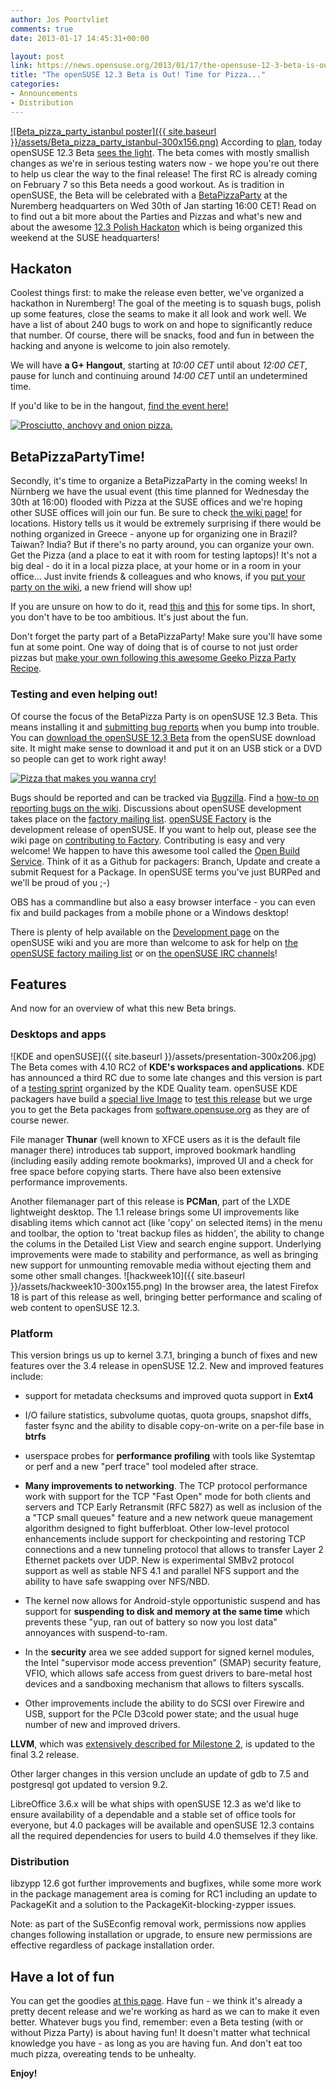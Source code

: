```yaml
---
author: Jos Poortvliet
comments: true
date: 2013-01-17 14:45:31+00:00

layout: post
link: https://news.opensuse.org/2013/01/17/the-opensuse-12-3-beta-is-out-time-for-pizza/
title: "The openSUSE 12.3 Beta is Out! Time for Pizza..."
categories:
- Announcements
- Distribution
---
```

[![Beta_pizza_party_istanbul poster]({{ site.baseurl }}/assets/Beta_pizza_party_istanbul-300x156.png)](https://en.opensuse.org/File:Beta_pizza_party_istanbul.jpg)
According to [plan](http://en.opensuse.org/openSUSE:Roadmap), today openSUSE 12.3 Beta [sees the light](http://software.opensuse.org/developer). The beta comes with mostly smallish changes as we're in serious testing waters now - we hope you're out there to help us clear the way to the final release! The first RC is already coming on February 7 so this Beta needs a good workout. As is tradition in openSUSE, the Beta will be celebrated with a [BetaPizzaParty](https://en.opensuse.org/openSUSE:BetaPizzaParty) at the Nuremberg headquarters on Wed 30th of Jan starting 16:00 CET! Read on to find out a bit more about the Parties and Pizzas and what's new and about the awesome [12.3 Polish Hackaton](https://en.opensuse.org/openSUSE:12.3_polish_hackathon) which is being organized this weekend at the SUSE headquarters!<!-- more -->



## Hackaton


Coolest things first: to make the release even better, we've organized a hackathon in Nuremberg! The goal of the meeting is to squash bugs, polish up some features, close the seams to make it all look and work well. We have a list of about 240 bugs to work on and hope to significantly reduce that number. Of course, there will be snacks, food and fun in between the hacking and anyone is welcome to join also remotely.

We will have **a G+ Hangout**, starting at _10:00 CET_ until about _12:00 CET_, pause for lunch and continuing around _14:00 CET_ until an undetermined time.

If you'd like to be in the hangout, [find the event here!](https://plus.google.com/117513339231148517979/posts/8nQ6sd1wLyN)

[![Prosciutto, anchovy and onion pizza.](http://farm1.static.flickr.com/248/459381964_4d7141d15f_m.jpg)](http://www.flickr.com/photos/giovannijl-s_photohut/459381964/)


## BetaPizzaPartyTime!


Secondly, it's time to organize a BetaPizzaParty in the coming weeks! In Nürnberg we have the usual event (this time planned for Wednesday the 30th at 16:00) flooded with Pizza at the SUSE offices and we're hoping other SUSE offices will join our fun. Be sure to check [the wiki page!](http://en.opensuse.org/openSUSE:BetaPizzaParty) for locations. History tells us it would be extremely surprising if there would be nothing organized in Greece - anyone up for organizing one in Brazil? Taiwan? India?  But if there's no party around, you can organize your own. Get the Pizza (and a place to eat it with room for testing laptops)! It's not a big deal - do it in a local pizza place, at your home or in a room in your office... Just invite friends & colleagues and who knows, if you [put your party on the wiki](http://en.opensuse.org/openSUSE:BetaPizzaParty), a new friend will show up!

If you are unsure on how to do it, read [this](http://en.opensuse.org/openSUSE:Launch_party_HOWTO) and [this](http://blog.jospoortvliet.com/2011/08/10-steps-to-building-local-community.html) for some tips. In short, you don't have to be too ambitious. It's just about the fun.

Don't forget the party part of a BetaPizzaParty! Make sure you'll have some fun at some point. One way of doing that is of course to not just order pizzas but [make your own following this awesome Geeko Pizza Party Recipe](https://news.opensuse.org/?p=11150).



### Testing and even helping out!


Of course the focus of the BetaPizza Party is on openSUSE 12.3 Beta. This means installing it and [submitting bug reports](http://en.opensuse.org/openSUSE:Submitting_bug_reports) when you bump into trouble. You can [download the openSUSE 12.3 Beta](http://software.opensuse.org/developer) from the openSUSE download site. It might make sense to download it and put it on an USB stick or a DVD so people can get to work right away!

[![Pizza that makes you wanna cry!](http://farm2.static.flickr.com/1227/597174047_3eb1429c8b_m.jpg)](http://www.flickr.com/photos/57231735@N00/597174047/)

Bugs should be reported and can be tracked via [Bugzilla](http://bugzilla.novell.com/). Find a [how-to on reporting bugs on the wiki](http://en.opensuse.org/openSUSE:Submitting_bug_reports).
Discussions about openSUSE development takes place on the [factory mailing list](http://lists.opensuse.org/opensuse-factory). [openSUSE Factory](http://en.opensuse.org/Portal:Factory) is the development release of openSUSE. If you want to help out, please see the wiki page on [contributing to Factory](http://en.opensuse.org/openSUSE:How_to_contribute_to_Factory). Contributing is easy and very welcome! We happen to have this awesome tool called the [Open Build Service](http://en.opensuse.org/Portal:Build_Service). Think of it as a Github for packagers: Branch, Update and create a submit Request for a Package. In openSUSE terms you've just BURPed and we'll be proud of you ;-)

OBS has a commandline but also a easy browser interface - you can even fix and build packages from a mobile phone or a Windows desktop!

There is plenty of help available on the [Development page](http://en.opensuse.org/Portal:Development) on the openSUSE wiki and you are more than welcome to ask for help on [the openSUSE factory mailing list](http://lists.opensuse.org/opensuse-factory) or on [the openSUSE IRC channels](http://en.opensuse.org/openSUSE:Communication_channels#Instant_chat_.28IRC.29)!



## Features


And now for an overview of what this new Beta brings.



### Desktops and apps


![KDE and openSUSE]({{ site.baseurl }}/assets/presentation-300x206.jpg)
The Beta comes with 4.10 RC2 of **KDE's workspaces and applications**. KDE has announced a third RC due to some late changes and this version is part of a [testing sprint](http://www.sharpley.org.uk/blog/kde-testing) organized by the KDE Quality team. openSUSE KDE packagers have build a [special live Image](
http://www.dennogumi.org/2013/01/test-the-upcoming-opensuse-12-3-and-kde-workspace-applications-and-platform-4-10-rc2) to [test this release](http://community.kde.org/Getinvolved/Quality/Beta/4.10/AreasToTest) but we urge you to get the Beta packages from [software.opensuse.org](http://software.opensuse.org/developer/en) as they are of course newer.

File manager **Thunar** (well known to XFCE users as it is the default file manager there) introduces tab support, improved bookmark handling (including easily adding remote bookmarks), improved UI and a check for free space before copying starts. There have also been extensive performance improvements.

Another filemanager part of this release is **PCMan**, part of the LXDE lightweight desktop. The 1.1 release brings some UI improvements like disabling items which cannot act (like 'copy' on selected items) in the menu and toolbar, the option to 'treat backup files as hidden', the ability to change the colums in the Detailed List View and search engine support. Underlying improvements were made to stability and performance, as well as bringing new support for unmounting removable media without ejecting them and some other small changes.
![hackweek10]({{ site.baseurl }}/assets/hackweek10-300x155.png)
In the browser area, the latest Firefox 18 is part of this release as well, bringing better performance and scaling of web content to openSUSE 12.3.


### Platform


This version brings us up to kernel 3.7.1, bringing a bunch of fixes and new features over the 3.4 release in openSUSE 12.2. New and improved features include:


  * support for metadata checksums and improved quota support in **Ext4**


  * I/O failure statistics, subvolume quotas, quota groups, snapshot diffs, faster fsync and the ability to disable copy-on-write on a per-file base in **btrfs**


  * userspace probes for **performance profiling** with tools like Systemtap or perf and a new "perf trace" tool modeled after strace.


  * **Many improvements to networking**. The TCP protocol performance work with support for the TCP "Fast Open" mode for both clients and servers and TCP Early Retransmit (RFC 5827) as well as inclusion of the a "TCP small queues" feature and a new network queue management algorithm designed to fight bufferbloat. Other low-level protocol enhancements include support for checkpointing and restoring TCP connections and a new tunneling protocol that allows to transfer Layer 2 Ethernet packets over UDP. New is experimental SMBv2 protocol support as well as stable NFS 4.1 and parallel NFS support and the ability to have safe swapping over NFS/NBD.


  * The kernel now allows for Android-style opportunistic suspend and has support for **suspending to disk and memory at the same time** which prevents these "yup, ran out of battery so now you lost data" annoyances with suspend-to-ram.


  * In the **security** area we see added support for signed kernel modules, the Intel "supervisor mode access prevention" (SMAP) security feature, VFIO, which allows safe access from guest drivers to bare-metal host devices and a sandboxing mechanism that allows to filters syscalls.


  * Other improvements include the ability to do SCSI over Firewire and USB, support for the PCIe D3cold power state; and the usual huge number of new and improved drivers.


**LLVM**, which was [extensively described for Milestone 2](https://news.opensuse.org/2012/12/18/opensuse-12-3-milestone-2-released/), is updated to the final 3.2 release.

Other larger changes in this version unclude an update of gdb to 7.5 and postgresql got updated to version 9.2.

LibreOffice 3.6.x will be what ships with openSUSE 12.3 as we'd like to ensure availability of a dependable and a stable set of office tools for everyone, but 4.0 packages will be available and openSUSE 12.3 contains all the required dependencies for users to build 4.0 themselves if they like.



### Distribution


libzypp 12.6 got further improvements and bugfixes, while some more work in the package management area is coming for RC1 including an update to PackageKit and a solution to the PackageKit-blocking-zypper issues.

Note: as part of the SuSEconfig removal work, permissions now applies changes following installation or upgrade, to ensure new permissions are effective regardless of package installation order.



## Have a lot of fun


You can get the goodies [at this page](http://software.opensuse.org/developer). Have fun - we think it's already a pretty decent release and we're working as hard as we can to make it even better. Whatever bugs you find, remember: even a Beta testing (with or without Pizza Party) is about having fun! It doesn't matter what technical knowledge you have - as long as you are having fun. And don't eat too much pizza, overeating tends to be unhealty.

**Enjoy!**
		

